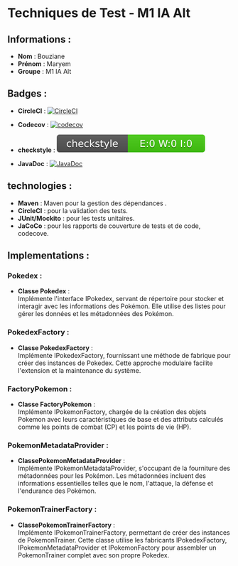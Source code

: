 # Techniques de Test - M1 IA Alt
## Informations :

- **Nom** : Bouziane
- **Prénom** : Maryem
- **Groupe** : M1 IA Alt


## Badges :
- **CircleCI** : 
[![CircleCI](https://dl.circleci.com/status-badge/img/gh/BouzianeMaryem/ceri-m1-techniques-de-test/tree/master.svg?style=svg)](https://dl.circleci.com/status-badge/redirect/gh/BouzianeMaryem/ceri-m1-techniques-de-test/tree/master)

- **Codecov** : 
[![codecov](https://codecov.io/gh/BouzianeMaryem/ceri-m1-techniques-de-test/graph/badge.svg?token=6WQJWMQFOP)](https://codecov.io/gh/BouzianeMaryem/ceri-m1-techniques-de-test)

- **checkstyle** : 
![Checkstyle result](badges/checkstyle-result.svg)
- **JavaDoc** :
[![JavaDoc](https://img.shields.io/badge/JavaDoc-Online-green)](https://bouzianemaryem.github.io/ceri-m1-techniques-de-test/)

## technologies :
- **Maven** : Maven pour la gestion des dépendances .
- **CircleCI** :  pour la validation des tests.
- **JUnit/Mockito** : pour les tests unitaires.
- **JaCoCo** : pour les rapports de couverture de tests et de code, codecove.

## Implementations :

### Pokedex :
- **Classe Pokedex** :
  <br>
Implémente l'interface IPokedex, servant de répertoire pour stocker et interagir avec les informations des Pokémon. Elle utilise des listes pour gérer les données et les métadonnées des Pokémon.
  
### PokedexFactory :
- **Classe PokedexFactory** :
  <br>
Implémente IPokedexFactory, fournissant une méthode de fabrique pour créer des instances de Pokedex. Cette approche modulaire facilite l'extension et la maintenance du système.

### FactoryPokemon :
- **Classe FactoryPokemon** :
  <br>
Implémente IPokemonFactory, chargée de la création des objets Pokemon avec leurs caractéristiques de base et des attributs calculés comme les points de combat (CP) et les points de vie (HP).

### PokemonMetadataProvider :
- **ClassePokemonMetadataProvider** :
  <br>
Implémente IPokemonMetadataProvider, s'occupant de la fourniture des métadonnées pour les Pokémon. Les métadonnées incluent des informations essentielles telles que le nom, l'attaque, la défense et l'endurance des Pokémon.

### PokemonTrainerFactory :
- **ClassePokemonTrainerFactory** :
  <br>
Implémente IPokemonTrainerFactory, permettant de créer des instances de PokemonTrainer. Cette classe utilise les fabricants IPokedexFactory, IPokemonMetadataProvider et IPokemonFactory pour assembler un PokemonTrainer complet avec son propre Pokedex.

